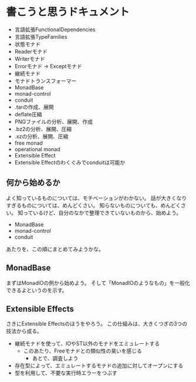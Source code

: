 書こうと思うドキュメント
========================

* 言語拡張FunctionalDependencies
* 言語拡張TypeFamilies
* 状態モナド
* Readerモナド
* Writerモナド
* Errorモナド -> Exceptモナド
* 継続モナド
* モナドトランスフォーマー
* MonadBase
* monad-control
* conduit
* .tarの作成、展開
* deflate圧縮
* PNGファイルの分析、展開、作成
* .bz2の分析、展開、圧縮
* .xzの分析、展開、圧縮
* free monad
* operational monad
* Extensible Effect
* Extensible Effectのわくぐみでconduitは可能か

何から始めるか
--------------

よく知っているものについては、モチベーションがわかない。
話が大きくなりすぎるものについては、めんどくさい。
知らないものについても、めんどくさい。
知っているけど、自分のなかで整理できていないものから、始めよう。

* MonadBase
* monad-control
* conduit

あたりを、この順にまとめてみようかな。

MonadBase
---------

まずはMonadIOの例から始めよう。
そして「MonadIOのようなもの」を一般化できるよというのを示す。

Extensible Effects
------------------

さきにExtensible Effectsのほうをやろう。
この仕組みは、大きくつぎの3つの技法から成る。

* 継続モナドを使って、IOやST以外のモナドをエミュレートする
	+ このあたり、Freeモナドとの類似性の臭いを感じる
		- あとで、調査しよう
* 存在型によって、エミュレートするモナドの追加に対してオープンにする
* 型を利用して、不要な実行時エラーをつぶす
